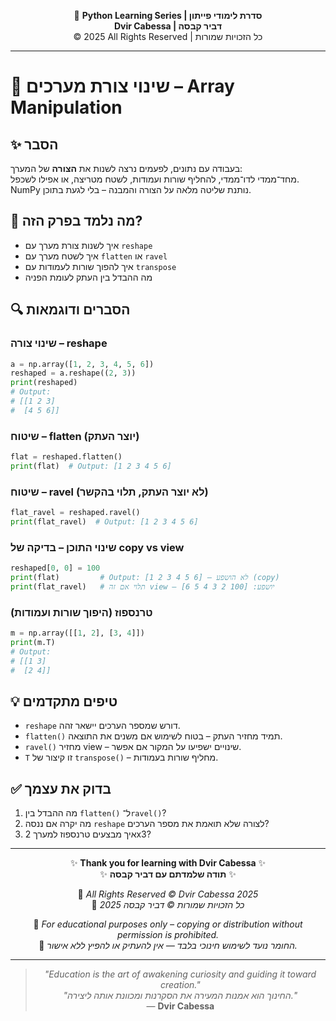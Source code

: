 <!-- DC_HEADER_START -->
<div align="center">

🐍 **Python Learning Series | סדרת לימודי פייתון**  
**Dvir Cabessa | דביר קבסה**  
© 2025 All Rights Reserved | כל הזכויות שמורות

</div>

---
<!-- DC_HEADER_END -->

# 📘 שינוי צורת מערכים – Array Manipulation

## ✨ הסבר

בעבודה עם נתונים, לפעמים נרצה לשנות את **הצורה** של המערך:  
מחד־ממדי לדו־ממדי, להחליף שורות ועמודות, לשטח מטריצה, או אפילו לשכפל.  
NumPy נותנת שליטה מלאה על הצורה והמבנה – בלי לגעת בתוכן.

## 🧠 מה נלמד בפרק הזה?
- איך לשנות צורת מערך עם `reshape`
- איך לשטח מערך עם `flatten` או `ravel`
- איך להפוך שורות לעמודות עם `transpose`
- מה ההבדל בין העתק לעומת הפניה

## 🔍 הסברים ודוגמאות

### שינוי צורה – reshape
```python
a = np.array([1, 2, 3, 4, 5, 6])
reshaped = a.reshape((2, 3))
print(reshaped)
# Output:
# [[1 2 3]
#  [4 5 6]]
```

### שיטוח – flatten (יוצר העתק)
```python
flat = reshaped.flatten()
print(flat)  # Output: [1 2 3 4 5 6]
```

### שיטוח – ravel (לא יוצר העתק, תלוי בהקשר)
```python
flat_ravel = reshaped.ravel()
print(flat_ravel)  # Output: [1 2 3 4 5 6]
```

### שינוי התוכן – בדיקה של copy vs view
```python
reshaped[0, 0] = 100
print(flat)         # Output: [1 2 3 4 5 6] – לא הושפע (copy)
print(flat_ravel)   # תלוי אם זה view – יושפע: [100 2 3 4 5 6]
```

### טרנספוז (היפוך שורות ועמודות)
```python
m = np.array([[1, 2], [3, 4]])
print(m.T)
# Output:
# [[1 3]
#  [2 4]]
```

## 💡 טיפים מתקדמים

* `reshape` דורש שמספר הערכים יישאר זהה.
* `flatten()` תמיד מחזיר העתק – בטוח לשימוש אם משנים את התוצאה.
* `ravel()` מחזיר view – שינויים ישפיעו על המקור אם אפשר.
* `T` זו קיצור של `transpose()` – מחליף שורות בעמודות.

## ✅ בדוק את עצמך

1. מה ההבדל בין `flatten()` ל־`ravel()`?
2. מה יקרה אם ננסה `reshape` לצורה שלא תואמת את מספר הערכים?
3. איך מבצעים טרנספוז למערך 2x3?

<!-- DC_FOOTER_START -->
---

<div align="center">

✨ **Thank you for learning with Dvir Cabessa** ✨  
✨ **תודה שלמדתם עם דביר קבסה** ✨  

📘 *All Rights Reserved © Dvir Cabessa 2025*  
📘 *כל הזכויות שמורות © דביר קבסה 2025*  

🔗 *For educational purposes only – copying or distribution without permission is prohibited.*  
🔗 *החומר נועד לשימוש חינוכי בלבד — אין להעתיק או להפיץ ללא אישור.*

---

> _"Education is the art of awakening curiosity and guiding it toward creation."_  
> _"החינוך הוא אמנות המעירה את הסקרנות ומכוונת אותה ליצירה."_  
> — **Dvir Cabessa**

</div>
<!-- DC_FOOTER_END -->

